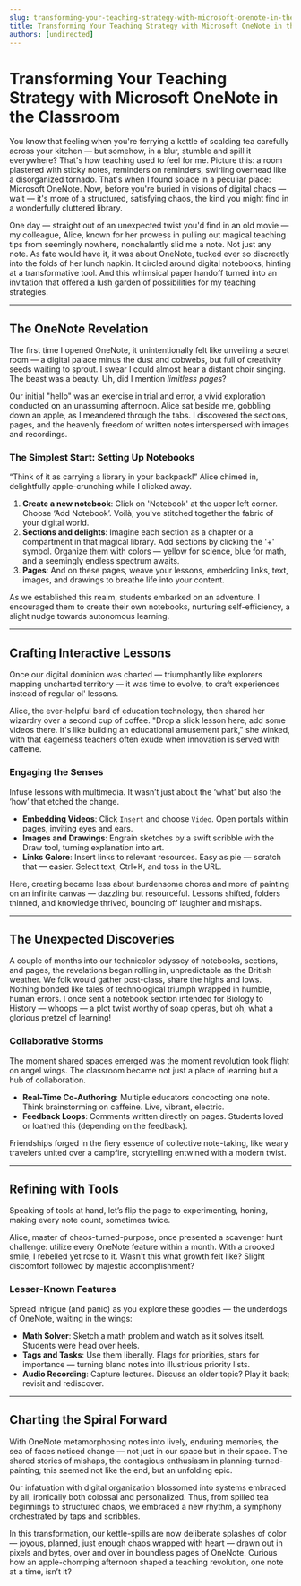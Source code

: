 ```yaml
---
slug: transforming-your-teaching-strategy-with-microsoft-onenote-in-the-classroom
title: Transforming Your Teaching Strategy with Microsoft OneNote in the Classroom
authors: [undirected]
---
```



# Transforming Your Teaching Strategy with Microsoft OneNote in the Classroom

You know that feeling when you're ferrying a kettle of scalding tea carefully across your kitchen — but somehow, in a blur, stumble and spill it everywhere? That's how teaching used to feel for me. Picture this: a room plastered with sticky notes, reminders on reminders, swirling overhead like a disorganized tornado. That's when I found solace in a peculiar place: Microsoft OneNote. Now, before you're buried in visions of digital chaos — wait — it's more of a structured, satisfying chaos, the kind you might find in a wonderfully cluttered library.

One day — straight out of an unexpected twist you'd find in an old movie — my colleague, Alice, known for her prowess in pulling out magical teaching tips from seemingly nowhere, nonchalantly slid me a note. Not just any note. As fate would have it, it was about OneNote, tucked ever so discreetly into the folds of her lunch napkin. It circled around digital notebooks, hinting at a transformative tool. And this whimsical paper handoff turned into an invitation that offered a lush garden of possibilities for my teaching strategies.

---

## The OneNote Revelation

The first time I opened OneNote, it unintentionally felt like unveiling a secret room — a digital palace minus the dust and cobwebs, but full of creativity seeds waiting to sprout. I swear I could almost hear a distant choir singing. The beast was a beauty. Uh, did I mention *limitless pages*?

Our initial "hello" was an exercise in trial and error, a vivid exploration conducted on an unassuming afternoon. Alice sat beside me, gobbling down an apple, as I meandered through the tabs. I discovered the sections, pages, and the heavenly freedom of written notes interspersed with images and recordings.

### The Simplest Start: Setting Up Notebooks

“Think of it as carrying a library in your backpack!” Alice chimed in, delightfully apple-crunching while I clicked away.

1. **Create a new notebook**: Click on 'Notebook' at the upper left corner. Choose ‘Add Notebook’. Voilà, you've stitched together the fabric of your digital world.
2. **Sections and delights**: Imagine each section as a chapter or a compartment in that magical library. Add sections by clicking the '+' symbol. Organize them with colors — yellow for science, blue for math, and a seemingly endless spectrum awaits.
3. **Pages**: And on these pages, weave your lessons, embedding links, text, images, and drawings to breathe life into your content.

As we established this realm, students embarked on an adventure. I encouraged them to create their own notebooks, nurturing self-efficiency, a slight nudge towards autonomous learning.

---

## Crafting Interactive Lessons

Once our digital dominion was charted — triumphantly like explorers mapping uncharted territory — it was time to evolve, to craft experiences instead of regular ol' lessons.

Alice, the ever-helpful bard of education technology, then shared her wizardry over a second cup of coffee. "Drop a slick lesson here, add some videos there. It's like building an educational amusement park," she winked, with that eagerness teachers often exude when innovation is served with caffeine.

### Engaging the Senses

Infuse lessons with multimedia. It wasn’t just about the ‘what’ but also the ‘how’ that etched the change.

- **Embedding Videos**: Click `Insert` and choose `Video`. Open portals within pages, inviting eyes and ears.
- **Images and Drawings**: Engrain sketches by a swift scribble with the Draw tool, turning explanation into art.
- **Links Galore**: Insert links to relevant resources. Easy as pie — scratch that — easier. Select text, Ctrl+K, and toss in the URL.

Here, creating became less about burdensome chores and more of painting on an infinite canvas — dazzling but resourceful. Lessons shifted, folders thinned, and knowledge thrived, bouncing off laughter and mishaps.

---

## The Unexpected Discoveries

A couple of months into our technicolor odyssey of notebooks, sections, and pages, the revelations began rolling in, unpredictable as the British weather. We folk would gather post-class, share the highs and lows. Nothing bonded like tales of technological triumph wrapped in humble, human errors. I once sent a notebook section intended for Biology to History — whoops — a plot twist worthy of soap operas, but oh, what a glorious pretzel of learning!

### Collaborative Storms

The moment shared spaces emerged was the moment revolution took flight on angel wings. The classroom became not just a place of learning but a hub of collaboration.

- **Real-Time Co-Authoring**: Multiple educators concocting one note. Think brainstorming on caffeine. Live, vibrant, electric.
- **Feedback Loops**: Comments written directly on pages. Students loved or loathed this (depending on the feedback).

Friendships forged in the fiery essence of collective note-taking, like weary travelers united over a campfire, storytelling entwined with a modern twist.

---

## Refining with Tools

Speaking of tools at hand, let’s flip the page to experimenting, honing, making every note count, sometimes twice.

Alice, master of chaos-turned-purpose, once presented a scavenger hunt challenge: utilize every OneNote feature within a month. With a crooked smile, I rebelled yet rose to it. Wasn't this what growth felt like? Slight discomfort followed by majestic accomplishment?

### Lesser-Known Features

Spread intrigue (and panic) as you explore these goodies — the underdogs of OneNote, waiting in the wings:

- **Math Solver**: Sketch a math problem and watch as it solves itself. Students were head over heels.
- **Tags and Tasks**: Use them liberally. Flags for priorities, stars for importance — turning bland notes into illustrious priority lists.
- **Audio Recording**: Capture lectures. Discuss an older topic? Play it back; revisit and rediscover.

---

## Charting the Spiral Forward

With OneNote metamorphosing notes into lively, enduring memories, the sea of faces noticed change — not just in our space but in their space. The shared stories of mishaps, the contagious enthusiasm in planning-turned-painting; this seemed not like the end, but an unfolding epic.

Our infatuation with digital organization blossomed into systems embraced by all, ironically both colossal and personalized. Thus, from spilled tea beginnings to structured chaos, we embraced a new rhythm, a symphony orchestrated by taps and scribbles.

In this transformation, our kettle-spills are now deliberate splashes of color — joyous, planned, just enough chaos wrapped with heart — drawn out in pixels and bytes, over and over in boundless pages of OneNote. Curious how an apple-chomping afternoon shaped a teaching revolution, one note at a time, isn’t it?
